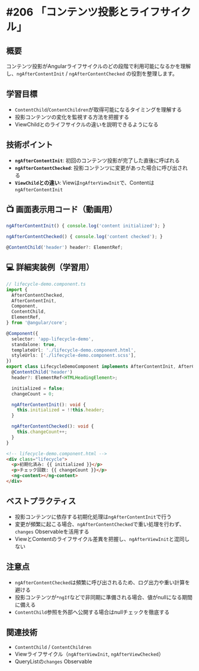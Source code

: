 # #206 「コンテンツ投影とライフサイクル」

## 概要
コンテンツ投影がAngularライフサイクルのどの段階で利用可能になるかを理解し、`ngAfterContentInit` / `ngAfterContentChecked` の役割を整理します。

## 学習目標
- `ContentChild`/`ContentChildren`が取得可能になるタイミングを理解する
- 投影コンテンツの変化を監視する方法を把握する
- ViewChildとのライフサイクルの違いを説明できるようになる

## 技術ポイント
- **`ngAfterContentInit`**: 初回のコンテンツ投影が完了した直後に呼ばれる
- **`ngAfterContentChecked`**: 投影コンテンツに変更があった場合に呼び出される
- **`ViewChild`との違い**: Viewは`ngAfterViewInit`で、Contentは`ngAfterContentInit`

## 📺 画面表示用コード（動画用）

```typescript
ngAfterContentInit() { console.log('content initialized'); }
```

```typescript
ngAfterContentChecked() { console.log('content checked'); }
```

```typescript
@ContentChild('header') header?: ElementRef;
```

## 💻 詳細実装例（学習用）
```typescript
// lifecycle-demo.component.ts
import {
  AfterContentChecked,
  AfterContentInit,
  Component,
  ContentChild,
  ElementRef,
} from '@angular/core';

@Component({
  selector: 'app-lifecycle-demo',
  standalone: true,
  templateUrl: './lifecycle-demo.component.html',
  styleUrls: ['./lifecycle-demo.component.scss'],
})
export class LifecycleDemoComponent implements AfterContentInit, AfterContentChecked {
  @ContentChild('header')
  header?: ElementRef<HTMLHeadingElement>;

  initialized = false;
  changeCount = 0;

  ngAfterContentInit(): void {
    this.initialized = !!this.header;
  }

  ngAfterContentChecked(): void {
    this.changeCount++;
  }
}
```

```html
<!-- lifecycle-demo.component.html -->
<div class="lifecycle">
  <p>初期化済み: {{ initialized }}</p>
  <p>チェック回数: {{ changeCount }}</p>
  <ng-content></ng-content>
</div>
```

## ベストプラクティス
- 投影コンテンツに依存する初期化処理は`ngAfterContentInit`で行う
- 変更が頻繁に起こる場合、`ngAfterContentChecked`で重い処理を行わず、`changes` Observableを活用する
- ViewとContentのライフサイクル差異を把握し、`ngAfterViewInit`と混同しない

## 注意点
- `ngAfterContentChecked`は頻繁に呼び出されるため、ログ出力や重い計算を避ける
- 投影コンテンツが`*ngIf`などで非同期に準備される場合、値がnullになる期間に備える
- `ContentChild`参照を外部へ公開する場合はnullチェックを徹底する

## 関連技術
- `ContentChild` / `ContentChildren`
- Viewライフサイクル（`ngAfterViewInit`, `ngAfterViewChecked`）
- QueryListの`changes` Observable


